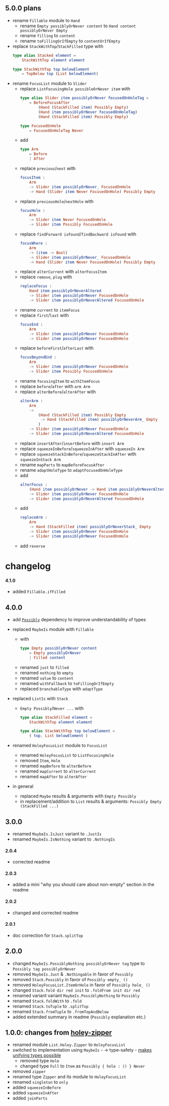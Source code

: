 ## 5.0.0 plans

  - rename `Fillable` module to `Hand`
      - rename `Empty possiblyOrNever content` to `Hand content possiblyOrNever Empty`
      - rename `filling` to `content`
      - rename `toFillingOrIfEmpty` to `contentOrIfEmpty`
  - replace `StackWithTop`/`StackFilled` type with
    ```elm
    type alias Stacked element =
        StackWithTop element element

    type StackWithTop top belowElement
        = TopBelow top (List belowElement)
    ```
  - rename `FocusList` module to `Slider`
      - replace `ListFocusingHole possibleOrNever item` with
        ```elm
        type alias Slider item possiblyOrNever focusedOnHoleTag =
            = BeforeFocusAfter
                (Hand (StackFilled item) Possibly Empty)
                (Hand item possiblyOrNever focusedOnHoleTag)
                (Hand (StackFilled item) Possibly Empty)
        
        type FocusedOnHole
            = FocusedOnHoleTag Never
        ```
      - add
        ```elm
        type Arm
            = Before
            | After
        ```
      - replace `previous`/`next` with
        ```elm
        focusItem :
            Arm
            -> Slider item possiblyOrNever_ FocusedOnHole
            -> Hand (Slider item Never FocusedOnHole) Possibly Empty
        ```
      - replace `previousHole`/`nextHole` with
        ```elm
        focusHole :
            Arm
            -> Slider item Never FocusedOnHole
            -> Slider item Possibly FocusedOnHole
        ```
      - replace `findForward isFound`/`findBackward isFound` with
        ```elm
        focusWhere :
            Arm
            -> (item -> Bool)
            -> Slider item possiblyOrNever_ FocusedOnHole
            -> Hand (Slider item Never FocusedOnHole) Possibly Empty
        ```
      - replace `alterCurrent` with `alterFocusItem`
      - replace `remove`, `plug` with
        ```elm
        replaceFocus :
            Hand item possiblyOrNeverAltered
            -> Slider item possiblyOrNever FocusedOnHole
            -> Slider item possiblyOrNeverAltered FocusedOnHole
        ```
      - rename `current` to `itemFocus`
      - replace `first`/`last` with
        ```elm
        focusEnd :
            Arm
            -> Slider item possiblyOrNever FocusedOnHole
            -> Slider item possiblyOrNever FocusedOnHole
        ```
      - replace `beforeFirst`/`afterLast` with
        ```elm
        focusBeyondEnd :
            Arm
            -> Slider item possiblyOrNever FocusedOnHole
            -> Slider item Possibly FocusedOnHole
        ```
      - rename `focusingItem` to `withItemFocus`
      - replace `before`/`after` with `arm Arm`
      - replace `alterBefore`/`alterAfter` with
        ```elm
        alterArm :
            Arm
            ->
                (Hand (StackFilled item) Possibly Empty
                 -> Hand (StackFilled item) possiblyOrNeverArm_ Empty
                )
            -> Slider item possiblyOrNever FocusedOnHole
            -> Slider item possiblyOrNeverAltered FocusedOnHole
        ```
      - replace `insertAfter`/`insertBefore` with `insert Arm`
      - replace `squeezeInBefore`/`squeezeInAfter` with `squeezeIn Arm`
      - replace `squeezeStackInBefore`/`squeezeStackInAfter` with `squeezeInStack Arm`
      - rename `mapParts` to `mapBeforeFocusAfter`
      - rename `adaptHoleType` to `adaptFocusedOnHoleType`
      - add
        ```elm
        alterFocus :
            (Hand item possiblyOrNever -> Hand item possiblyOrNeverAltered)
            -> Slider item possiblyOrNever FocusedOnHole
            -> Slider item possiblyOrNeverAltered FocusedOnHole
        ```
      - add
        ```elm
        replaceArm :
            Arm
            -> Hand (StackFilled item) possiblyOrNeverStack_ Empty
            -> Slider item possiblyOrNever FocusedOnHole
            -> Slider item possiblyOrNever FocusedOnHole
        ```
      - add `reverse`

# changelog

#### 4.1.0

  - added `Fillable.ifFilled`

## 4.0.0

  - add [`Possibly`](https://dark.elm.dmy.fr/packages/lue-bird/elm-allowable-state/latest/Possibly) dependency
    to improve understandability of types

  - replaced `MaybeIs` module with `Fillable`
      - with
        ```elm
        type Empty possiblyOrNever content
            = Empty possiblyOrNever
            | Filled content
        ```
      - renamed `just` to `filled`
      - renamed `nothing` to `empty`
      - renamed `value` to `content`
      - renamed `withFallback` to `toFillingOrIfEmpty`
      - replaced `branchableType` with `adaptType`
  
  - replaced `ListIs` with `Stack`
      - `Empty Possibly`/`Never ...` with
        ```elm
        type alias StackFilled element =
            StackWithTop element element
        
        type alias StackWithTop top belowElement =
            ( top, List belowElement )
        ```
        
  - renamed `HoleyFocusList` module to `FocusList`
      - renamed `HoleyFocusList` to `ListFocusingHole`
      - removed `Item`, `Hole`
      - renamed `mapBefore` to `alterBefore`
      - renamed `mapCurrent` to `alterCurrent`
      - renamed `mapAfter` to `alterAfter`
    
  - in general
      - replaced `Maybe` results & arguments with `Empty Possibly`
      - in replacement/addition to `List` results & arguments: `Possibly Empty (StackFilled ...)`

## 3.0.0

- renamed `MaybeIs.IsJust` variant to `.JustIs`
- renamed `MaybeIs.IsNothing` variant to `.NothingIs`

#### 2.0.4

- corrected readme

#### 2.0.3

- added a mini "why you should care about non-empty" section in the readme

#### 2.0.2

- changed and corrected readme

#### 2.0.1

- doc correction for `Stack.splitTop`

## 2.0.0

- changed `MaybeIs.PossiblyNothing possiblyOrNever tag` type to `Possibly tag possiblyOrNever`
- removed `MaybeIs.Just` & `.Nothingable` in favor of `Possibly`
- removed `Stack.Possibly` in favor of `Possibly empty_ ()`
- removed `HoleyFocusList.ItemOrHole` in favor of `Possibly hole_ ()`
- changed `Stack.fold dir red init` to `.foldFrom init dir red`
- renamed variant variant `MaybeIs.PossiblyNothing` to `Possibly`
- renamed `Stack.foldWith` to `.fold`
- renamed `Stack.toTuple` to `.splitTop`
- renamed `Stack.fromTuple` to `.fromTopAndBelow`
- added extended summary in readme (`Possibly` explanation etc.)


## 1.0.0: changes from [holey-zipper](https://package.elm-lang.org/packages/zwilias/elm-holey-zipper/latest)

- renamed module `List.Holey.Zipper` to `HoleyFocusList`
- switched to implementation using `MaybeIs`
        - → type-safety
        - [makes unifying types possible](https://github.com/zwilias/elm-holey-zipper/issues/2)
    - removed type `Hole`
    - changed type `Full` to `Item` as `Possibly { hole : () } Never`
- removed `zipper`
- renamed type `Zipper` and its module to `HoleyFocusList`
- renamed `singleton` to `only`
- added `squeezeInBefore`
- added `squeezeInAfter`
- added `joinParts`
